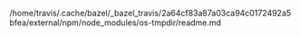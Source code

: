 /home/travis/.cache/bazel/_bazel_travis/2a64cf83a87a03ca94c0172492a5bfea/external/npm/node_modules/os-tmpdir/readme.md